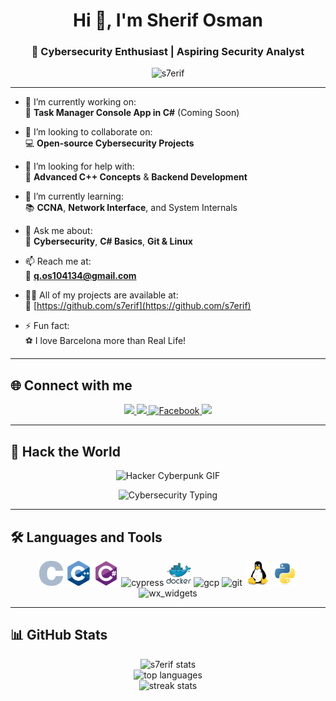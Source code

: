 <h1 align="center">Hi 👋, I'm Sherif Osman</h1>
<h3 align="center">🚀 Cybersecurity Enthusiast | Aspiring Security Analyst</h3>

<p align="center">
  <img src="https://komarev.com/ghpvc/?username=s7erif&label=Profile%20views&color=0e75b6&style=flat" alt="s7erif" />
</p>

---

- 🔭 I’m currently working on:  
  🎯 **Task Manager Console App in C#** (Coming Soon)

- 👯 I’m looking to collaborate on:  
  💻 **Open-source Cybersecurity Projects**

- 🤝 I’m looking for help with:  
  🧠 **Advanced C++ Concepts** & **Backend Development**

- 🌱 I’m currently learning:  
  📚 **CCNA**, **Network Interface**, and System Internals

- 💬 Ask me about:  
  🔐 **Cybersecurity**, **C# Basics**, **Git & Linux**

- 📫 Reach me at:  
  📧 **q.os104134@gmail.com**

- 👨‍💻 All of my projects are available at:  
  🔗 [https://github.com/s7erif](https://github.com/s7erif)

- ⚡ Fun fact:  
  ⚽️ I love Barcelona more than Real Life!

---

## 🌐 Connect with me

<p align="center">
  <a href="https://twitter.com/s7erif7" target="_blank">
    <img src="https://img.shields.io/badge/-Twitter-%231DA1F2?style=for-the-badge&logo=twitter&logoColor=white"/>
  </a>
  <a href="https://www.linkedin.com/in/sherif-osman-32646424b/" target="_blank">
    <img src="https://img.shields.io/badge/-LinkedIn-%230077B5?style=for-the-badge&logo=linkedin&logoColor=white"/>
  </a>
  <a href="https://www.facebook.com/shryf.thman.462491/" target="_blank">
    <img src="https://img.icons8.com/color/48/000000/facebook-new.png" alt="Facebook" width="40"/>
  </a>
  <a href="https://instagram.com/s7erif_osman.30.11" target="_blank">
    <img src="https://img.shields.io/badge/-Instagram-%23E4405F?style=for-the-badge&logo=instagram&logoColor=white"/>
  </a>
</p>

---

## 🧠 Hack the World

<p align="center">
  <img src="https://media.tenor.com/qJ5evVs-_uUAAAAC/hacker-hack.gif" width="420" alt="Hacker Cyberpunk GIF">
</p>

<p align="center">
  <img src="https://readme-typing-svg.demolab.com?font=Fira+Code&size=22&duration=3000&pause=500&color=36FF00&center=true&vCenter=true&width=500&lines=Think+like+a+Hacker;Defend+like+a+Pro;Cybersecurity+is+not+just+a+skill...;It%27s+a+Mindset+%F0%9F%94%90" alt="Cybersecurity Typing">
</p>

---

## 🛠️ Languages and Tools

<p align="center">
  <img src="https://raw.githubusercontent.com/devicons/devicon/master/icons/c/c-original.svg" alt="c" width="40" height="40"/> 
  <img src="https://raw.githubusercontent.com/devicons/devicon/master/icons/cplusplus/cplusplus-original.svg" alt="cplusplus" width="40" height="40"/> 
  <img src="https://raw.githubusercontent.com/devicons/devicon/master/icons/csharp/csharp-original.svg" alt="csharp" width="40" height="40"/> 
  <img src="https://raw.githubusercontent.com/simple-icons/simple-icons/6e46ec1fc23b60c8fd0d2f2ff46db82e16dbd75f/icons/cypress.svg" alt="cypress" width="40" height="40"/> 
  <img src="https://raw.githubusercontent.com/devicons/devicon/master/icons/docker/docker-original-wordmark.svg" alt="docker" width="40" height="40"/> 
  <img src="https://www.vectorlogo.zone/logos/google_cloud/google_cloud-icon.svg" alt="gcp" width="40" height="40"/> 
  <img src="https://www.vectorlogo.zone/logos/git-scm/git-scm-icon.svg" alt="git" width="40" height="40"/> 
  <img src="https://raw.githubusercontent.com/devicons/devicon/master/icons/linux/linux-original.svg" alt="linux" width="40" height="40"/> 
  <img src="https://raw.githubusercontent.com/devicons/devicon/master/icons/python/python-original.svg" alt="python" width="40" height="40"/> 
  <img src="https://upload.wikimedia.org/wikipedia/commons/b/bb/WxWidgets.svg" alt="wx_widgets" width="40" height="40"/> 
</p>

---

## 📊 GitHub Stats

<p align="center">
  <img src="https://github-readme-stats.vercel.app/api?username=s7erif&show_icons=true&theme=radical" alt="s7erif stats"/>
  <br>
  <img src="https://github-readme-stats.vercel.app/api/top-langs/?username=s7erif&layout=compact&theme=radical" alt="top languages"/>
  <br>
  <img src="https://github-readme-streak-stats.herokuapp.com/?user=s7erif&theme=radical" alt="streak stats"/>
</p>

